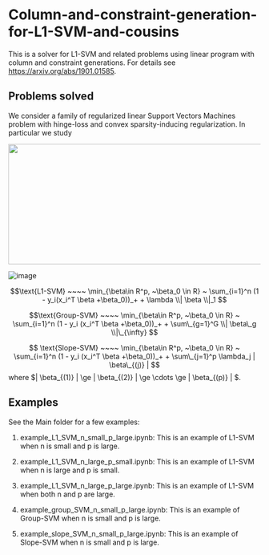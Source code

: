 

# Column-and-constraint-generation-for-L1-SVM-and-cousins
This is a solver for L1-SVM and related problems using linear program with column and constraint generations. For details see https://arxiv.org/abs/1901.01585. 

## Problems solved

We consider a family of regularized linear Support Vectors Machines problem with hinge-loss and convex sparsity-inducing regularization. In particular we study 


<img width="600" height="240" src="https://github.com/wanghaoyue123/Column-and-constraint-generation-for-L1-SVM-and-cousins/blob/main/img-formula.png"/>



![image](https://github.com/wanghaoyue123/Column-and-constraint-generation-for-L1-SVM-and-cousins/blob/main/img-formula.png)

$$\text{L1-SVM} ~~~~ \min_{\beta\in R^p, ~\beta_0 \in R} ~ \sum_{i=1}^n (1 - y_i(x_i^T \beta +\beta_0))_+ + \lambda \\| \beta \\|_1 $$

$$\text{Group-SVM} ~~~~ \min_{\beta\in R^p, ~\beta_0 \in R} ~ \sum_{i=1}^n (1 - y_i (x_i^T \beta +\beta_0))_+ + \sum\_{g=1}^G \\| \beta\_g \\|\_{\infty} $$

$$
\text{Slope-SVM} ~~~~ \min_{\beta\in R^p, ~\beta_0 \in R} ~ \sum_{i=1}^n (1 - y_i (x_i^T \beta +\beta_0))_+  + \sum\_{j=1}^p \lambda_j | \beta\_{(j)} |
$$
where $| \beta\_{(1)} | \ge | \beta\_{(2)} | \ge \cdots \ge | \beta\_{(p)} |  $. 




## Examples

See the Main folder for a few examples:

1. example_L1_SVM_n_small_p_large.ipynb: This is an example of L1-SVM when n is small and p is large. 

2. example_L1_SVM_n_large_p_small.ipynb: This is an example of L1-SVM when n is large and p is small. 

3. example_L1_SVM_n_large_p_large.ipynb: This is an example of L1-SVM when both n and p are large. 

4. example_group_SVM_n_small_p_large.ipynb: This is an example of Group-SVM when n is small and p is large. 

5. example_slope_SVM_n_small_p_large.ipynb: This is an example of Slope-SVM when n is small and p is large. 





